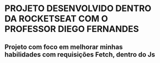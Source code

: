 # PROJETO DESENVOLVIDO DENTRO DA ROCKETSEAT COM O PROFESSOR DIEGO FERNANDES

## Projeto com foco em melhorar minhas habilidades com requisições Fetch, dentro do Js
